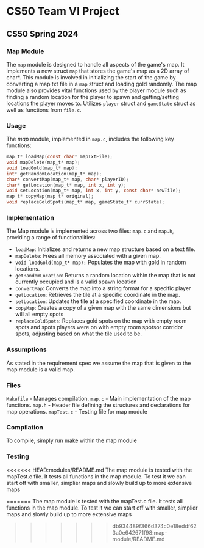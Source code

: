 # CS50 Team VI Project
## CS50 Spring 2024

### Map Module

The `map` module is designed to handle all aspects of the game's map. It implements a new struct `map` that stores the game's map as a 2D array of char*. This module is involved in initializing the start of the game by converting a map txt file in a `map` struct and loading gold randomly. The map module also provides vital functions used by the player module such as finding a random location for the player to spawn and getting/setting locations the player moves to. Utilizes `player` struct and `gameState` struct as well as functions from `file.c`.

### Usage

The *map* module, implemented in `map.c`, includes the following key functions:

```c
map_t* loadMap(const char* mapTxtFile);
void mapDelete(map_t* map);
void loadGold(map_t* map);
int* getRandomLocation(map_t* map);
char* convertMap(map_t* map, char* playerID);
char* getLocation(map_t* map, int x, int y);
void setLocation(map_t* map, int x, int y, const char* newTile);
map_t* copyMap(map_t* original);
void replaceGoldSpots(map_t* map, gameState_t* currState);
```

### Implementation

The Map module is implemented across two files: `map.c` and `map.h`, providing a range of functionalities:

- `loadMap`: Initializes and returns a new map structure based on a text file.
- `mapDelete`: Frees all memory associated with a given map.
- `void loadGold(map_t* map);` Populates the map with gold in random locations.
- `getRandomLocation`: Returns a random location within the map that is not currently occupied and is a valid spawn location
- `convertMap`: Converts the map into a string format for a specific player
- `getLocation`: Retrieves the tile at a specific coordinate in the map.
- `setLocation`: Updates the tile at a specified coordinate in the map.
- `copyMap`: Creates a copy of a given map with the same dimensions but will all empty spots
- `replaceGoldSpots`: Replaces gold spots on the map with empty room spots and spots players were on with empty room spotsor corridor spots, adjusting based on what the tile used to be.

### Assumptions
As stated in the requirement spec we assume the map that is given to the map module is a valid map.


### Files
`Makefile` - Manages compilation.
`map.c` - Main implementation of the map functions.
`map.h` - Header file defining the structures and declarations for map operations.
`mapTest.c` - Testing file for map module

### Compilation
To compile, simply run make within the map module

### Testing

<<<<<<< HEAD:modules/README.md
The map module is tested with the mapTest.c file. It tests all functions in the map module. To test it we can start off with smaller, simplier maps and slowly build up to more extensive maps



=======
The map module is tested with the mapTest.c file. It tests all functions in the map module. To test it we can start off with smaller, simplier maps and slowly build up to more extensive maps
>>>>>>> db934489f366d374c0e18eddf623a0e642671f98:map-module/README.md
